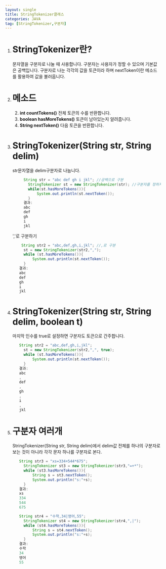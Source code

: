 ```yaml
---
layout: single
title: StringTokenizer클래스
categories: JAVA
tag: [StringTokenizer,구분자]
---
```


1. # StringTokenizer란?
   문자열을 구분자로 나눌 때 사용합니다. 구분자는 사용자가 정할 수 있으며 기본값은 공백입니다. 구분자로 나눈 각각의 값을 토큰이라 하며 nextToken이란 메소드를 활용하여 값을 불러옵니다.
1. # 메소드
   2. <strong>int countTokens()</strong>
      전체 토큰의 수를 반환합니다.
   2. __boolean hasMoreTokens()__
      토큰이 남아있는지 알려줍니다.
   2. __String nextToken()__
      다음 토큰을 반환합니다.
1. # StringTokenizer(String str, String delim)
   str문자열을 delim구분자로 나눕니다.
    ```java
         String str = "abc def gh i jkl"; //공백으로 구분
           StringTokenizer st = new StringTokenizer(str); //구분자를 정하지 않으면 기본값 공백으로 나눕니다.
           while(st.hasMoreTokens()){
               System.out.println(st.nextToken());
           }
         결과:
         abc
         def
         gh
         i
         jkl
      ```
      ','로 구분하기
      ```java
          String str2 = "abc,def,gh,i,jkl"; //,로 구분
           st = new StringTokenizer(str2,",");
           while (st.hasMoreTokens()){
               System.out.println(st.nextToken());
           }
         결과:
         abc
         def
         gh
         i
         jkl
      ```
1. # StringTokenizer(String str, String delim, boolean t)
   마지막 인수를 true로 설정하면 구분자도 토큰으로 간주합니다.
   ```java
      String str2 = "abc,def,gh,i,jkl";
        st = new StringTokenizer(str2,",", true);
        while (st.hasMoreTokens()){
            System.out.println(st.nextToken());
        }
      결과:
      abc
      ,
      def
      ,
      gh
      ,
      i
      ,
      jkl
   ```
1. # 구분자 여러개
   StringTokenizer(String str, String delim)에서 delim값 전체를 하나의 구분자로 보는 것이 아니라 각각 문자 하나를 구분자로 본다.
   ```java
      String str3 = "xs=334+544*675";
        StringTokenizer st3 = new StringTokenizer(str3,"=+*");
        while (st3.hasMoreTokens()){
            String s = st3.nextToken();
            System.out.println("s:"+s);
        }
      결과:
      xs
      334
      544
      675
   ```
   ```java
      String str4 = "수학,34|영어,55";
        StringTokenizer st4 = new StringTokenizer(str4,",|");
        while (st4.hasMoreTokens()){
            String s = st4.nextToken();
            System.out.println("s:"+s);
        }
      결과:
      수학
      34
      영어
      55
   ```


